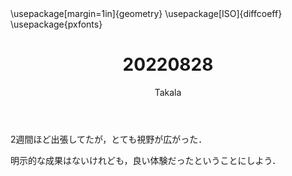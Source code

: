 ﻿---
title: 20220828
yesterday: 20220827
tomorrow: 20220829
days: 975
author: Takala
header-includes:
  - \usepackage[margin=1in]{geometry}
  - \usepackage[ISO]{diffcoeff}
  - \usepackage{pxfonts}
---


2週間ほど出張してたが，とても視野が広がった．


明示的な成果はないけれども，良い体験だったということにしよう．






